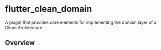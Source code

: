 # flutter_clean_domain

A plugin that provides core elements for implementing the domain layer of a Clean Architecture

## Overview
